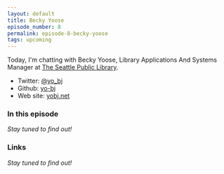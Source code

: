 ```yaml
---
layout: default
title: Becky Yoose
episode_number: 8
permalink: episode-8-becky-yoose
tags: upcoming
---
```


Today, I'm chatting with Becky Yoose, Library Applications And Systems Manager at [The Seattle Public Library](www.spl.org).

* Twitter: [@yo_bj](https://twitter.com/yo_bj)
* Github: [yo-bj](https://github.com/yo-bj)
* Web site: [yobj.net](yobj.net)

### In this episode

_Stay tuned to find out!_

### Links

_Stay tuned to find out!_
